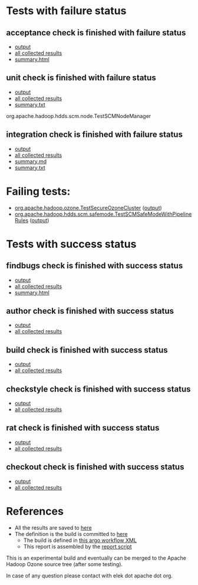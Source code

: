 # Tests with failure status

## acceptance check is finished with failure status

   * [output](https://raw.githubusercontent.com/elek/ozone-ci-03/master/pr/pr-hdds-2499-rk9tj/acceptance/output.log)
   * [all collected results](https://github.com/elek/ozone-ci-03/tree/master/pr/pr-hdds-2499-rk9tj/acceptance)
   * [summary.html](https://elek.github.io/ozone-ci-03/pr/pr-hdds-2499-rk9tj/acceptance/summary.html)


## unit check is finished with failure status

   * [output](https://raw.githubusercontent.com/elek/ozone-ci-03/master/pr/pr-hdds-2499-rk9tj/unit/output.log)
   * [all collected results](https://github.com/elek/ozone-ci-03/tree/master/pr/pr-hdds-2499-rk9tj/unit)
   * [summary.txt](https://github.com/elek/ozone-ci-03/tree/master/pr/pr-hdds-2499-rk9tj/unit/summary.txt)

org.apache.hadoop.hdds.scm.node.TestSCMNodeManager

## integration check is finished with failure status

   * [output](https://raw.githubusercontent.com/elek/ozone-ci-03/master/pr/pr-hdds-2499-rk9tj/integration/output.log)
   * [all collected results](https://github.com/elek/ozone-ci-03/tree/master/pr/pr-hdds-2499-rk9tj/integration)
   * [summary.md](https://github.com/elek/ozone-ci-03/tree/master/pr/pr-hdds-2499-rk9tj/integration/summary.md)
   * [summary.txt](https://github.com/elek/ozone-ci-03/tree/master/pr/pr-hdds-2499-rk9tj/integration/summary.txt)

# Failing tests: 

 * [org.apache.hadoop.ozone.TestSecureOzoneCluster](hadoop-ozone/integration-test/org.apache.hadoop.ozone.TestSecureOzoneCluster.txt) ([output](hadoop-ozone/integration-test/org.apache.hadoop.ozone.TestSecureOzoneCluster-output.txt))
 * [org.apache.hadoop.hdds.scm.safemode.TestSCMSafeModeWithPipelineRules](hadoop-ozone/integration-test/org.apache.hadoop.hdds.scm.safemode.TestSCMSafeModeWithPipelineRules.txt) ([output](hadoop-ozone/integration-test/org.apache.hadoop.hdds.scm.safemode.TestSCMSafeModeWithPipelineRules-output.txt))


# Tests with success status

## findbugs check is finished with success status

   * [output](https://raw.githubusercontent.com/elek/ozone-ci-03/master/pr/pr-hdds-2499-rk9tj/findbugs/output.log)
   * [all collected results](https://github.com/elek/ozone-ci-03/tree/master/pr/pr-hdds-2499-rk9tj/findbugs)
   * [summary.html](https://elek.github.io/ozone-ci-03/pr/pr-hdds-2499-rk9tj/findbugs/summary.html)


## author check is finished with success status

   * [output](https://raw.githubusercontent.com/elek/ozone-ci-03/master/pr/pr-hdds-2499-rk9tj/author/output.log)
   * [all collected results](https://github.com/elek/ozone-ci-03/tree/master/pr/pr-hdds-2499-rk9tj/author)


## build check is finished with success status

   * [output](https://raw.githubusercontent.com/elek/ozone-ci-03/master/pr/pr-hdds-2499-rk9tj/build/output.log)
   * [all collected results](https://github.com/elek/ozone-ci-03/tree/master/pr/pr-hdds-2499-rk9tj/build)


## checkstyle check is finished with success status

   * [output](https://raw.githubusercontent.com/elek/ozone-ci-03/master/pr/pr-hdds-2499-rk9tj/checkstyle/output.log)
   * [all collected results](https://github.com/elek/ozone-ci-03/tree/master/pr/pr-hdds-2499-rk9tj/checkstyle)


## rat check is finished with success status

   * [output](https://raw.githubusercontent.com/elek/ozone-ci-03/master/pr/pr-hdds-2499-rk9tj/rat/output.log)
   * [all collected results](https://github.com/elek/ozone-ci-03/tree/master/pr/pr-hdds-2499-rk9tj/rat)


## checkout check is finished with success status

   * [output](https://raw.githubusercontent.com/elek/ozone-ci-03/master/pr/pr-hdds-2499-rk9tj/checkout/output.log)
   * [all collected results](https://github.com/elek/ozone-ci-03/tree/master/pr/pr-hdds-2499-rk9tj/checkout)




# References

 * All the results are saved to [here](https://github.com/elek/ozone-ci-03/tree/master/pr/pr-hdds-2499-rk9tj/)
 * The definition is the build is committed to [here](https://github.com/elek/argo-ozone)
    * The build is defined in [this argo workflow XML](https://github.com/elek/argo-ozone/blob/master/ozone-build.yaml)
    * This report is assembled by the [report script](https://github.com/elek/argo-ozone/blob/master/scripts/report.sh)

This is an experimental build and eventually can be merged to the Apache Hadoop Ozone source tree (after some testing).

In case of any question please contact with elek dot apache dot org.
